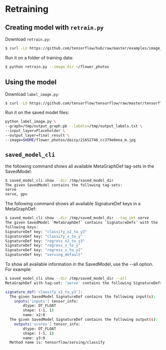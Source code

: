  # Retraining
 
 ## Creating model with `retrain.py`
 
 Download `retrain.py`:
 
 ```bash
 $ curl -LO https://github.com/tensorflow/hub/raw/master/examples/image_retraining/retrain.py
 ```
 
 Run it on a folder of training data:
 
 ```bash
 $ python retrain.py --image_dir ~/flower_photos
 ```
 
 ## Using the model
 
 Download `label_image.py`: 
 
 ```bash
 $ curl -LO https://github.com/tensorflow/tensorflow/raw/master/tensorflow/examples/label_image/label_image.py
```
Run it on the saved model files:

```bash
python label_image.py \
--graph=/tmp/output_graph.pb --labels=/tmp/output_labels.txt \
--input_layer=Placeholder \
--output_layer=final_result \
--image=$HOME/flower_photos/daisy/21652746_cc379e0eea_m.jpg
```

## `saved_model_cli`

 the following command shows all available MetaGraphDef tag-sets in the SavedModel:

```bash
$ saved_model_cli show --dir /tmp/saved_model_dir
The given SavedModel contains the following tag-sets:
serve
serve, gpu
```

The following command shows all available SignatureDef keys in a MetaGraphDef:

```bash
$ saved_model_cli show --dir /tmp/saved_model_dir --tag_set serve
The given SavedModel `MetaGraphDef` contains `SignatureDefs` with the
following keys:
SignatureDef key: "classify_x2_to_y3"
SignatureDef key: "classify_x_to_y"
SignatureDef key: "regress_x2_to_y3"
SignatureDef key: "regress_x_to_y"
SignatureDef key: "regress_x_to_y2"
SignatureDef key: "serving_default"
```

To show all available information in the SavedModel, use the --all option. For example:

```bash
$ saved_model_cli show --dir /tmp/saved_model_dir --all
MetaGraphDef with tag-set: 'serve' contains the following SignatureDefs:

signature_def['classify_x2_to_y3']:
  The given SavedModel SignatureDef contains the following input(s):
    inputs['inputs'] tensor_info:
        dtype: DT_FLOAT
        shape: (-1, 1)
        name: x2:0
  The given SavedModel SignatureDef contains the following output(s):
    outputs['scores'] tensor_info:
        dtype: DT_FLOAT
        shape: (-1, 1)
        name: y3:0
  Method name is: tensorflow/serving/classify
```
